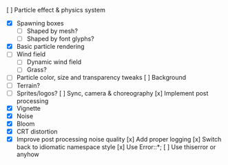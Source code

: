 [ ] Particle effect & physics system
  - [x] Spawning boxes
    - [ ] Shaped by mesh?
    - [ ] Shaped by font glyphs?
  - [x] Basic particle rendering
  - [ ] Wind field
    - [ ] Dynamic wind field
    - [ ] Grass?
  - [ ] Particle color, size and transparency tweaks
[ ] Background
  - [ ] Terrain?
  - [ ] Sprites/logos?
[ ] Sync, camera & choreography
[x] Implement post processing
  - [x] Vignette
  - [x] Noise
  - [x] Bloom
  - [x] CRT distortion
  - [x] Improve post processing noise quality
[x] Add proper logging
[x] Switch back to idiomatic namespace style
[x] Use Error::\*;
[ ] Use thiserror or anyhow
